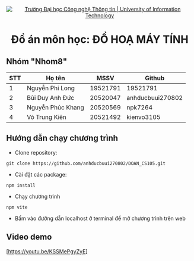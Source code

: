 <!-- Banner -->
<p align="center">
  <a href="https://www.uit.edu.vn/" title="Trường Đại học Công nghệ Thông tin" style="border: none;">
    <img src="https://i.imgur.com/WmMnSRt.png" alt="Trường Đại học Công nghệ Thông tin | University of Information Technology">
  </a>
</p>
<h1 align="center"><b>Đồ án môn học: ĐỒ HOẠ MÁY TÍNH</b></h>

## Nhóm "Nhom8"

| STT | Họ tên            | MSSV     | Github           |
| --- | ----------------- | -------- | ---------------- |
| 1   | Nguyễn Phi Long   | 19521791 | 19521791         |
| 2   | Bùi Duy Anh Đức   | 20520047 | anhducbuui270802 |
| 3   | Nguyễn Phúc Khang | 20520569 | npk7264          |
| 4   | Võ Trung Kiên     | 20521492 | kienvo3105       |

## Hướng dẫn chạy chương trình
- Clone repository:
```
git clone https://github.com/anhducbuui270802/DOAN_CS105.git

```
- Cài đặt các package:
```
npm install

```
- Chạy chương trình
```
npm vite

```
- Bấm vào đường dẫn localhost ở terminal để mở chương trình trên web

## Video demo
  [https://youtu.be/KSSMePgyZyE]
